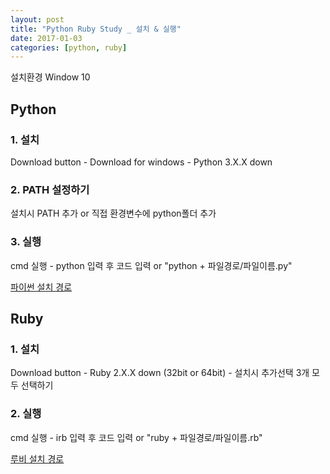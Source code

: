 ```yaml
---
layout: post
title: "Python Ruby Study _ 설치 & 실행"
date: 2017-01-03
categories: [python, ruby]
---
```


설치환경 Window 10

## Python


### 1. 설치
Download button - Download for windows - Python 3.X.X down

### 2. PATH 설정하기
설치시 PATH 추가 or 직접 환경변수에 python폴더 추가

### 3. 실행
cmd 실행 - python 입력 후 코드 입력 or "python + 파일경로/파일이름.py"

[파이썬 설치 경로](https://www.python.org/downloads/windows/)





## Ruby


### 1. 설치
Download button - Ruby 2.X.X down (32bit or 64bit) - 설치시 추가선택 3개 모두 선택하기

### 2. 실행
cmd 실행 - irb 입력 후 코드 입력 or "ruby + 파일경로/파일이름.rb"

[루비 설치 경로](http://rubyinstaller.org/)
